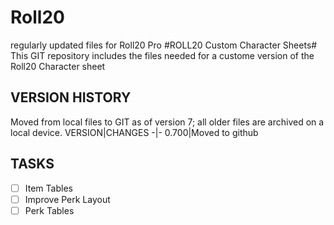 # Roll20 #
regularly updated files for Roll20 Pro
#ROLL20 Custom Character Sheets#
This GIT repository includes the files needed for a custome version of the Roll20 Character sheet

## VERSION HISTORY ##
Moved from local files to GIT as of version 7; all older files are archived on a local device.
VERSION|CHANGES
-|-
0.700|Moved to github

## TASKS ##
- [ ] Item Tables
- [ ] Improve Perk Layout
- [ ] Perk Tables
